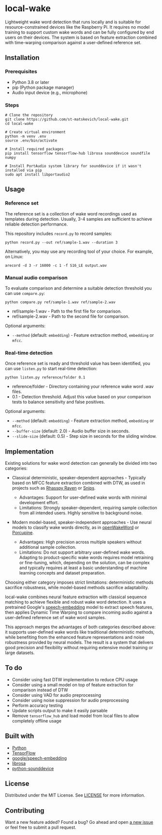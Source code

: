 # local-wake

Lightweight wake word detection that runs locally and is suitable for resource-constrained devices like the Raspberry Pi. It requires no model training to support custom wake words and can be fully configured by end users on their devices. The system is based on feature extraction combined with time-warping comparison against a user-defined reference set.

## Installation
### Prerequisites
- Python 3.8 or later
- pip (Python package manager)
- Audio input device (e.g., microphone)

### Steps
```
# Clone the repository
git clone https://github.com/st-matskevich/local-wake.git
cd local-wake

# Create virtual environment
python -m venv .env
source .env/bin/activate

# Install required packages
pip install tensorflow tensorflow-hub librosa sounddevice soundfile numpy

# Install PortAudio system library for sounddevice if it wasn't installed via pip
sudo apt install libportaudio2
```

## Usage
### Reference set
The reference set is a collection of wake word recordings used as templates during detection. Usually, 3-4 samples are sufficient to achieve reliable detection performance.

This repository includes `record.py` to record samples:
```
python record.py --out ref/sample-1.wav --duration 3
```

Alternatively, you may use any recording tool of your choice. For example, on Linux:
```
arecord -d 3 -r 16000 -c 1 -f S16_LE output.wav
```

### Manual audio comparison
To evaluate comparison and determine a suitable detection threshold you can use `compare.py`:
```
python compare.py ref/sample-1.wav ref/sample-2.wav
```
- ref/sample-1.wav - Path to the first file for comparison.
- ref/sample-2.wav - Path to the second file for comparison.

Optional arguments:
- `--method` (default: `embedding`) - Feature extraction method, `embedding` or `mfcc`.

### Real-time detection
Once reference set is ready and threshold value has been identified, you can use `listen.py` to start real-time detection:
```
python listen.py reference/folder 0.1 
```
- reference/folder - Directory containing your reference wake word .wav files.
- 0.1 - Detection threshold. Adjust this value based on your comparison tests to balance sensitivity and false positives.

Optional arguments:
- `--method` (default: `embedding`) - Feature extraction method, `embedding` or `mfcc`.
- `--buffer-size` (default: 2.0) - Audio buffer size in seconds.
- `--slide-size` (default: 0.5) - Step size in seconds for the sliding window.

## Implementation
Existing solutions for wake word detection can generally be divided into two categories:
- Classical deterministic, speaker-dependent approaches - Typically based on MFCC feature extraction combined with DTW, as used in projects such as [Rhasspy Raven](https://github.com/rhasspy/rhasspy-wake-raven) or [Snips](https://medium.com/snips-ai/machine-learning-on-voice-a-gentle-introduction-with-snips-personal-wake-word-detector-133bd6fb568e).
  - Advantages: Support for user-defined wake words with minimal development effort.
  - Limitations: Strongly speaker-dependent, requiring sample collection from all intended users. Highly sensitive to background noise.

- Modern model-based, speaker-independent approaches - Use neural models to classify wake words directly, as in [openWakeWord](https://github.com/dscripka/openWakeWord) or [Porcupine](https://github.com/Picovoice/porcupine).
  - Advantages: High precision across multiple speakers without additional sample collection.
  - Limitations: Do not support arbitrary user-defined wake words. Adapting to product-specific wake words requires model retraining or fine-tuning, which, depending on the solution, can be complex and typically requires at least a basic understanding of machine learning concepts and dataset preparation.

Choosing either category imposes strict limitations: deterministic methods sacrifice robustness, while model-based methods sacrifice adaptability.

local-wake combines neural feature extraction with classical sequence matching to achieve flexible and robust wake word detection. It uses a pretrained Google's [speech-embedding](https://www.kaggle.com/models/google/speech-embedding) model to extract speech features, then applies Dynamic Time Warping to compare incoming audio against a user-defined reference set of wake word samples.

This approach merges the advantages of both categories described above: it supports user-defined wake words like traditional deterministic methods, while benefiting from the enhanced feature representations and noise robustness provided by neural models. The result is a system that delivers good precision and flexibility without requiring extensive model training or large datasets.

## To do
- Consider using fast DTW implementation to reduce CPU usage
- Consider using a small model on top of feature extraction for comparison instead of DTW
- Consider using VAD for audio preprocessing
- Consider using noise suppression for audio preprocessing
- Perform accuracy testing
- Update scripts output to make it easily parsable
- Remove `tensorflow_hub` and load model from local files to allow completely offline usage

## Built with
- [Python](https://www.python.org/)
- [TensorFlow](https://www.tensorflow.org/)
- [google/speech-embedding](https://www.kaggle.com/models/google/speech-embedding)
- [librosa](https://librosa.org/)
- [python-sounddevice](https://github.com/spatialaudio/python-sounddevice)

## License
Distributed under the MIT License. See [LICENSE](LICENSE) for more information.

## Contributing
Want a new feature added? Found a bug? 
Go ahead and open [a new issue](https://github.com/st-matskevich/local-wake/issues/new) or feel free to submit a pull request.